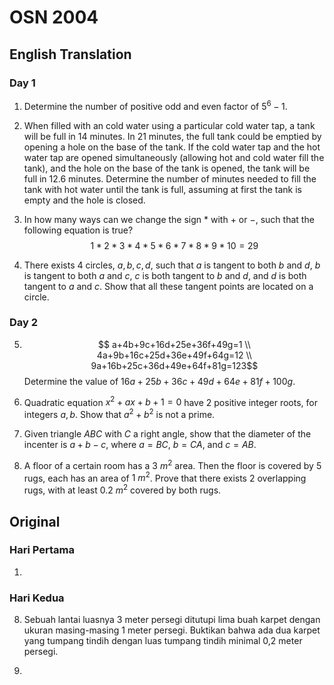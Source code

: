# OSN 2004

## English Translation

### Day 1

1. Determine the number of positive odd and even factor of $5^6-1$.

2. When filled with an cold water using a particular cold water tap, a tank will be full in 14 minutes. In 21 minutes, the full tank could be emptied by opening a hole on the base of the tank. If the cold water tap and the hot water tap are opened simultaneously (allowing hot and cold water fill the tank), and the hole on the base of the tank is opened, the tank will be full in 12.6 minutes. Determine the number of minutes needed to fill the tank with hot water until the tank is full, assuming at first the tank is empty and the hole is closed.

3. In how many ways can we change the sign $*$ with $+$ or $-$, such that the following equation is true?
$$ 1*2*3*4*5*6*7*8*9*10=29 $$

4. There exists 4 circles, $a,b,c,d$, such that $a$ is tangent to both $b$ and $d$, $b$ is tangent to both $a$ and $c$, $c$ is both tangent to $b$ and $d$, and $d$ is both tangent to $a$ and $c$. Show that all these tangent points are located on a circle.

### Day 2

5. $$ a+4b+9c+16d+25e+36f+49g=1 \\
4a+9b+16c+25d+36e+49f+64g=12 \\
9a+16b+25c+36d+49e+64f+81g=123$$
Determine the value of $16a+25b+36c+49d+64e+81f+100g$.

6. Quadratic equation $x^2+ax+b+1=0$ have 2 positive integer roots, for integers $a,b$. Show that $a^2+b^2$ is not a prime.

7. Given triangle $ABC$ with $C$ a right angle, show that the diameter of the incenter is $a+b-c$, where $a=BC$, $b=CA$, and $c=AB$.

8. A floor of a certain room has a $3 \ m^2$ area. Then the floor is covered by 5 rugs, each has an area of $1 \ m^2$. Prove that there exists 2 overlapping rugs, with at least $0.2 \ m^2$ covered by both rugs.

## Original

### Hari Pertama

1.

### Hari Kedua

8. Sebuah lantai luasnya 3 meter persegi ditutupi lima buah karpet dengan ukuran masing-masing 1 meter persegi. Buktikan bahwa ada dua karpet yang tumpang tindih dengan luas tumpang tindih minimal 0,2 meter persegi.

5. 
